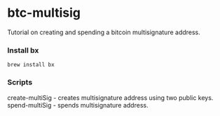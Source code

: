 # btc-multisig
Tutorial on creating and spending a bitcoin multisignature address. 

### Install bx 
```
brew install bx
```

### Scripts
create-multiSig - creates multisignature address using two public keys.  
spend-multiSig - spends multisignature address.
